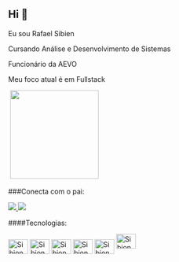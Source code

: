 ## Hi 👋

Eu sou Rafael Sibien

Cursando Análise e Desenvolvimento de Sistemas

Funcionário da AEVO

Meu foco atual é em Fullstack
<div>
 <img height="180em" https://github-readme-stats.vercel.app/api?username=sibionca&show_icons=true&theme=tokyonight)/>
 <img height="180em" src="https://github-readme-stats.vercel.app/api/top-langs/?username=sibionca&layout=compact&theme=tokyonight"/>
</div>

###Conecta com o pai:

<a href="https://www.linkedin.com/in/rafael-sibien-998923217/" target="_blank">
  <img src="https://img.shields.io/badge/LinkedIn-0077B5?style=for-the-badge&amp;logo=linkedin&amp;logoColor=white" style="max-width: 100%;">
  </a>
  
<a href="www.instagram.com/rafasibien" target="_blank">
 <img  src="https://img.shields.io/badge/Instagram-E4405F?style=for-the-badge&logo=instagram&logoColor=white"/>
 </a>
  
  ####Tecnologias:
  
  <img align="center" alt="Sibionca-html" height="30" width="40" src="https://cdn.jsdelivr.net/gh/devicons/devicon/icons/html5/html5-original.svg"/>
  <img align="center" alt="Sibionca-html" height="30" width="40" src="https://cdn.jsdelivr.net/gh/devicons/devicon/icons/css3/html5-original.svg"/>
  <img align="center" alt="Sibionca-html" height="30" width="40" src="https://cdn.jsdelivr.net/gh/devicons/devicon/icons/javascript/javascript-original.svg" />
  <img align="center" alt="Sibionca-html" height="30" width="40" src="https://cdn.jsdelivr.net/gh/devicons/devicon/icons/csharp/csharp-original.svg" />
  <img align="center" alt="Sibionca-html" height="30" width="40" src="https://cdn.jsdelivr.net/gh/devicons/devicon/icons/angularjs/angularjs-original.svg" />
  <img salign="center" alt="Sibionca-html" height="30" width="40" rc="https://cdn.jsdelivr.net/gh/devicons/devicon/icons/typescript/typescript-original.svg" />




  
  
